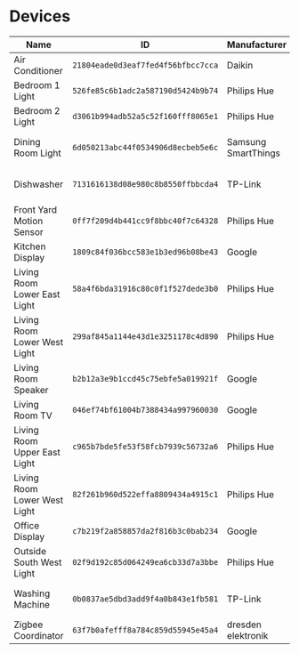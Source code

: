 # Devices

| Name                         | ID                                 | Manufacturer        | Model                | Area        | Type            |
|------------------------------|------------------------------------|---------------------|----------------------|-------------|-----------------|
| Air Conditioner              | `21804eade0d3eaf7fed4f56bfbcc7cca` | Daikin              | Airbase BRP15B61     | None        | HVAC            |
| Bedroom 1 Light              | `526fe85c6b1adc2a587190d5424b9b74` | Philips Hue         | LWA001               | Bedroom 1   | Light           |
| Bedroom 2 Light              | `d3061b994adb52a5c52f160fff8065e1` | Philips Hue         | LWA001               | Bedroom 2   | Light           |
| Dining Room Light            | `6d050213abc44f0534906d8ecbeb5e6c` | Samsung SmartThings | ZBT-DIMLight-GLS0044 | Dining Room | Light           |
| Dishwasher                   | `7131616138d08e980c8b8550ffbbcda4` | TP-Link             | HS110                | Kitchen     | Switch / Sensor |
| Front Yard Motion Sensor     | `0ff7f209d4b441cc9f8bbc40f7c64328` | Philips Hue         | SML002               | Outside     | Sensor          |
| Kitchen Display              | `1809c84f036bcc583e1b3ed96b08be43` | Google              | Nest Hub             | Kitchen     | Media Player    |
| Living Room Lower East Light | `58a4f6bda31916c80c0f1f527dede3b0` | Philips Hue         | LCA001               | Living Room | Light           |
| Living Room Lower West Light | `299af845a1144e43d1e3251178c4d890` | Philips Hue         | LCA001               | Living Room | Light           |
| Living Room Speaker          | `b2b12a3e9b1ccd45c75ebfe5a019921f` | Google              | Home                 | Living Room | Light           |
| Living Room TV               | `046ef74bf61004b7388434a997960030` | Google              | Chromecast Ultra     | Living Room | Media Player    |
| Living Room Upper East Light | `c965b7bde5fe53f58fcb7939c56732a6` | Philips Hue         | LCA001               | Living Room | Light           |
| Living Room Lower West Light | `82f261b960d522effa8809434a4915c1` | Philips Hue         | LCA001               | Living Room | Light           |
| Office Display               | `c7b219f2a858857da2f816b3c0bab234` | Google              | Nest Hub Max         | Office      | Media Player    |
| Outside South West Light     | `02f9d192c85d064249ea6cb33d7a3bbe` | Philips Hue         | LCT007               | Outside     | Light           |
| Washing Machine              | `0b0837ae5dbd3add9f4a0b843e1fb581` | TP-Link             | HS110                | Laundry     | Switch / Sensor |
| Zigbee Coordinator           | `63f7b0afefff8a784c859d55945e45a4` | dresden elektronik  | ConBee II            | Office      | Other           |
